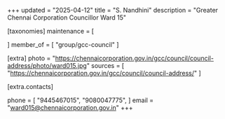 +++
updated = "2025-04-12"
title = "S. Nandhini"
description = "Greater Chennai Corporation Councillor Ward 15"

[taxonomies]
maintenance = [

]
member_of = [
    "group/gcc-council"
]

[extra]
photo = "https://chennaicorporation.gov.in/gcc/council/council-address/photo/ward015.jpg"
sources = [
    "https://chennaicorporation.gov.in/gcc/council/council-address/"
]

[extra.contacts]

phone = [
    "9445467015",
    "9080047775",
    ]
email = "ward015@chennaicorporation.gov.in"
+++